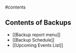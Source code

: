 #contents 

## Contents of Backups
- [[Backup report menu]]
- [[Backup Schedule]]
- [[Upcoming Events List]]

